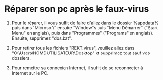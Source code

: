 # Réparer son pc après le faux-virus

1) Pour le réparer, il vous suffit de faire d'allez dans le dossier %appdata% puis dans "Microsoft" ensuite "Window"s puis "Menu Démarrer" ("Start Menu" en anglais), puis dans "Programmes" ("Programs" en anglais). Ensuite, supprimez "dos.bat".

2) Pour retirer tous les fichiers "REKT.virus", veuillez allez dans "C:\Users\NOMDUTILISATEUR\Desktop" et supprimez tout sauf vos dossiers.

3) Pour remettre sa connexion Internet, il suffit de se reconnecter à internet sur le PC.